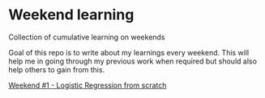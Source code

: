 # Weekend learning

Collection of cumulative learning on weekends

Goal of this repo is to write about my learnings every weekend. This will help me in going through my previous work when required but should also help others to gain from this.  

[Weekend #1 - Logistic Regression from scratch](Deep-Learning/perceptron_logistic_regression.ipynb)
